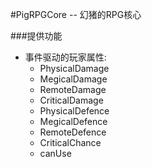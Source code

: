 #PigRPGCore -- 幻猪的RPG核心

###提供功能
* 事件驱动的玩家属性:
  * PhysicalDamage
  * MegicalDamage
  * RemoteDamage
  * CriticalDamage
  * PhysicalDefence
  * MegicalDefence
  * RemoteDefence
  * CriticalChance
  * canUse